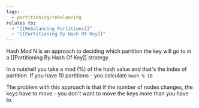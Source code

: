 ```yaml
---
tags:
  - partitioning/rebalancing
relates to:
  - "[[Rebalancing Partitions]]"
  - "[[Partitioning By Hash Of Key]]"
---
```

Hash Mod N is an approach to deciding which partition the key will go to in a [[Partitioning By Hash Of Key]] strategy

In a nutshell you take a mod (%) of the hash value and that's the index of partition.
If you have 10 partitions - you calculate `hash % 10`

The problem with this approach is that if the number of nodes changes, the keys have to move - you don't want to move the keys more than you have to.